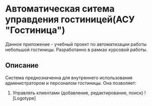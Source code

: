 # Автоматическая ситема управдения гостиницей(АСУ "Гостиница")
Данное приложение - учебный проект по автоматизации работы небольшой гостиницы. Разработанно в рамках курсовой работы.
## Описание 
Система преднозначенна для внутреннего использования администратором и персоналом гостиницы. Она позволяет:
1. Управлять клиентами (добавление, редактирование, поиск)
   ![Logotype]
